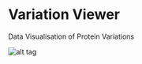 Variation Viewer
================

Data Visualisation of Protein Variations

![alt tag](https://github.com/Cruz14/variation_viewer/blob/master/assets/chart-img.png)
